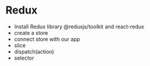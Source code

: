 # Redux
- Install Redux library @reduxjs/toolkit and react-redux
- create a store
- connect store with our app
- slice
- dispatch(action)
- selector
